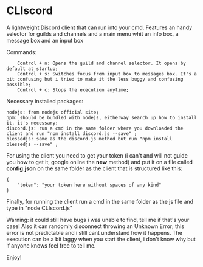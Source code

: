 CLIscord
======
A lightweight Discord client that can run into your cmd. Features an handy selector for guilds and channels and a main menu whit an info box, a message box and an input box

Commands:
```
    Control + n: Opens the guild and channel selector. It opens by default at startup;
    Control + s: Switches focus from input box to messages box. It's a bit confusing but i tried to make it the less buggy and confusing possible;
    Control + c: Stops the execution anytime;
```

Necessary installed packages:
```
nodejs: from nodejs official site;
npm: should be bundled with nodejs, eitherway search up how to install it, it's necessary;
discord.js: run a cmd in the same folder where you downloaded the client and run "npm install discord.js --save" ;
blessedjs: same as the discord.js method but run "npm install blessedjs --save" ;
```

For using the client you need to get your token (i can't and will not guide you how to get it, google online the **new** method) and put it on a file called **config.json** on the same folder as the client that is structured like this:
```
{
    "token": "your token here without spaces of any kind"
}
```

Finally, for running the client run a cmd in the same folder as the js file and type in "node CLIscord.js"

Warning: it could still have bugs i was unable to find, tell me if that's your case! Also it can randomly disconnect throwing an Unknown Error; this error is not predictable and i still cant understand how it happens. The execution can be a bit laggy when you start the client, i don't know why but if anyone knows feel free to tell me.

Enjoy!
